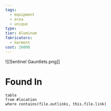 ```yaml
---
tags:
  - equipment
  - area
  - unique
type: 
tier: Aluminum
fabricators:
  - Garment
cost: 26000
---
```

![[Sentinel Gauntlets.png]]
# Found In
```dataview
table
from #location 
where contains(file.outlinks, this.file.link)
```
